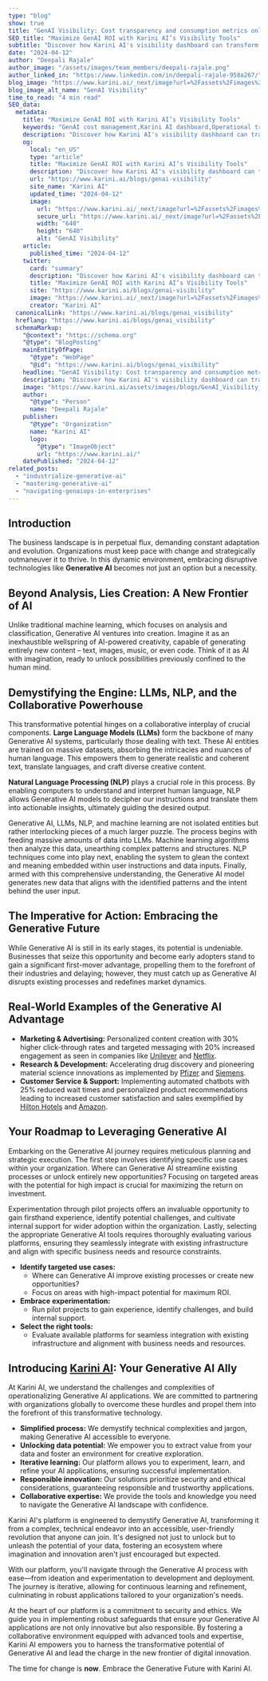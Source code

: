 ```yaml
---
type: "blog"
show: true
title: "GenAI Visibility: Cost transparency and consumption metrics only with Karini AI"
SEO_title: "Maximize GenAI ROI with Karini AI’s Visibility Tools"
subtitle: "Discover how Karini AI's visibility dashboard can transform your GenAI cost management, ensuring efficiency and transparency in operations."
date: "2024-04-12"
author: "Deepali Rajale"
author_image: "/assets/images/team_members/deepali-rajale.png"
author_linked_in: "https://www.linkedin.com/in/deepali-rajale-958a267/"
blog_image: "https://www.karini.ai/_next/image?url=%2Fassets%2Fimages%2Fblogs%2FGenAI_Visibility_with_Karini_AI.png&w=640&q=75"
blog_image_alt_name: "GenAI Visibility"
time_to_read: "4 min read"
SEO_data:
  metadata:
    title: "Maximize GenAI ROI with Karini AI’s Visibility Tools"
    keywords: "GenAI cost management,Karini AI dashboard,Operational transparency,LLM budget control,AI resource monitoring"
    description: "Discover how Karini AI's visibility dashboard can transform your GenAI cost management, ensuring efficiency and transparency in operations."
    og:
      local: "en_US"
      type: "article"
      title: "Maximize GenAI ROI with Karini AI’s Visibility Tools"
      description: "Discover how Karini AI's visibility dashboard can transform your GenAI cost management, ensuring efficiency and transparency in operations."
      url: "https://www.karini.ai/blogs/genai-visibility"
      site_name: "Karini AI"
      updated_time: "2024-04-12"
      image:
        url: "https://www.karini.ai/_next/image?url=%2Fassets%2Fimages%2Fblogs%2FGenAI_Visibility_with_Karini_AI.png&w=640&q=75"
        secure_url: "https://www.karini.ai/_next/image?url=%2Fassets%2Fimages%2Fblogs%2FGenAI_Visibility_with_Karini_AI.png&w=640&q=75"
        width: "640"
        height: "640"
        alt: "GenAI Visibility"
    article:
      published_time: "2024-04-12"
    twitter:
      card: "summary"
      description: "Discover how Karini AI's visibility dashboard can transform your GenAI cost management, ensuring efficiency and transparency in operations."
      title: "Maximize GenAI ROI with Karini AI’s Visibility Tools"
      site: "https://www.karini.ai/blogs/genai-visibility"
      image: "https://www.karini.ai/_next/image?url=%2Fassets%2Fimages%2Fblogs%2FGenAI_Visibility_with_Karini_AI.png&w=640&q=75"
      creator: "Karini AI"
  canonicalLink: "https://www.karini.ai/blogs/genai_visibility"
  hreflang: "https://www.karini.ai/blogs/genai_visibility"
  schemaMarkup:
    "@context": "https://schema.org"
    "@type": "BlogPosting"
    mainEntityOfPage:
      "@type": "WebPage"
      "@id": "https://www.karini.ai/blogs/genai_visibility"
    headline: "GenAI Visibility: Cost transparency and consumption metrics only with Karini AI"
    description: "Discover how Karini AI's visibility dashboard can transform your GenAI cost management, ensuring efficiency and transparency in operations."
    image: "https://www.karini.ai/assets/images/blogs/GenAI_Visibility_with_Karini_AI.png"
    author:
      "@type": "Person"
      name: "Deepali Rajale"
    publisher:
      "@type": "Organization"
      name: "Karini AI"
      logo:
        "@type": "ImageObject"
        url: "https://www.karini.ai/"
    datePublished: "2024-04-12"
related_posts:
  - "industrialize-generative-ai"
  - "mastering-generative-ai"
  - "navigating-genaiops-in-enterprises"
---
```


## Introduction

The business landscape is in perpetual flux, demanding constant adaptation and evolution. Organizations must keep pace with change and strategically outmaneuver it to thrive. In this dynamic environment, embracing disruptive technologies like **Generative AI** becomes not just an option but a necessity.

## Beyond Analysis, Lies Creation: A New Frontier of AI

Unlike traditional machine learning, which focuses on analysis and classification, Generative AI ventures into creation. Imagine it as an inexhaustible wellspring of AI-powered creativity, capable of generating entirely new content – text, images, music, or even code. Think of it as AI with imagination, ready to unlock possibilities previously confined to the human mind.

## Demystifying the Engine: LLMs, NLP, and the Collaborative Powerhouse

This transformative potential hinges on a collaborative interplay of crucial components. **Large Language Models (LLMs)** form the backbone of many Generative AI systems, particularly those dealing with text. These AI entities are trained on massive datasets, absorbing the intricacies and nuances of human language. This empowers them to generate realistic and coherent text, translate languages, and craft diverse creative content.

**Natural Language Processing (NLP)** plays a crucial role in this process. By enabling computers to understand and interpret human language, NLP allows Generative AI models to decipher our instructions and translate them into actionable insights, ultimately guiding the desired output.

Generative AI, LLMs, NLP, and machine learning are not isolated entities but rather interlocking pieces of a much larger puzzle. The process begins with feeding massive amounts of data into LLMs. Machine learning algorithms then analyze this data, unearthing complex patterns and structures. NLP techniques come into play next, enabling the system to glean the context and meaning embedded within user instructions and data inputs. Finally, armed with this comprehensive understanding, the Generative AI model generates new data that aligns with the identified patterns and the intent behind the user input.

## The Imperative for Action: Embracing the Generative Future

While Generative AI is still in its early stages, its potential is undeniable. Businesses that seize this opportunity and become early adopters stand to gain a significant first-mover advantage, propelling them to the forefront of their industries and delaying; however, they must catch up as Generative AI disrupts existing processes and redefines market dynamics.

## Real-World Examples of the Generative AI Advantage

- **Marketing & Advertising:** Personalized content creation with 30% higher click-through rates and targeted messaging with 20% increased engagement as seen in companies like [Unilever](https://www.cio.com/article/464190/unilever-leverages-chatgpt-to-deliver-business-value.html) and [Netflix](https://www.sciencedirect.com/science/article/pii/S0148296324000468).
- **Research & Development:** Accelerating drug discovery and pioneering material science innovations as implemented by [Pfizer](https://www.pfizer.com/news/articles/artificial_intelligence_on_a_mission_to_make_clinical_drug_development_faster_and_smarter) and [Siemens](https://press.siemens.com/global/en/pressrelease/generative-artificial-intelligence-takes-siemens-predictive-maintenance-solution-next).
- **Customer Service & Support:** Implementing automated chatbots with 25% reduced wait times and personalized product recommendations leading to increased customer satisfaction and sales exemplified by [Hilton Hotels](https://hyscaler.com/insights/culinary-fusion-leveraging-ai-in-hotel-dining/) and [Amazon](https://www.cnbc.com/2023/06/12/amazon-is-using-generative-ai-to-summarize-product-reviews.html).

## Your Roadmap to Leveraging Generative AI

Embarking on the Generative AI journey requires meticulous planning and strategic execution. The first step involves identifying specific use cases within your organization. Where can Generative AI streamline existing processes or unlock entirely new opportunities? Focusing on targeted areas with the potential for high impact is crucial for maximizing the return on investment.

Experimentation through pilot projects offers an invaluable opportunity to gain firsthand experience, identify potential challenges, and cultivate internal support for wider adoption within the organization. Lastly, selecting the appropriate Generative AI tools requires thoroughly evaluating various platforms, ensuring they seamlessly integrate with existing infrastructure and align with specific business needs and resource constraints.

- **Identify targeted use cases:**
  - Where can Generative AI improve existing processes or create new opportunities?
  - Focus on areas with high-impact potential for maximum ROI.
- **Embrace experimentation:**
  - Run pilot projects to gain experience, identify challenges, and build internal support.
- **Select the right tools:**
  - Evaluate available platforms for seamless integration with existing infrastructure and alignment with business needs and resources.

## Introducing [Karini AI](https://www.karini.ai/): Your Generative AI Ally

At Karini AI, we understand the challenges and complexities of operationalizing Generative AI applications. We are committed to partnering with organizations globally to overcome these hurdles and propel them into the forefront of this transformative technology.

- **Simplified process:** We demystify technical complexities and jargon, making Generative AI accessible to everyone.
- **Unlocking data potential:** We empower you to extract value from your data and foster an environment for creative exploration.
- **Iterative learning:** Our platform allows you to experiment, learn, and refine your AI applications, ensuring successful implementation.
- **Responsible innovation:** Our solutions prioritize security and ethical considerations, guaranteeing responsible and trustworthy applications.
- **Collaborative expertise:** We provide the tools and knowledge you need to navigate the Generative AI landscape with confidence.

Karini AI's platform is engineered to demystify Generative AI, transforming it from a complex, technical endeavor into an accessible, user-friendly revolution that anyone can join. It's designed not just to unlock but to unleash the potential of your data, fostering an ecosystem where imagination and innovation aren't just encouraged but expected.

With our platform, you'll navigate through the Generative AI process with ease—from ideation and experimentation to development and deployment. The journey is iterative, allowing for continuous learning and refinement, culminating in robust applications tailored to your organization's needs.

At the heart of our platform is a commitment to security and ethics. We guide you in implementing robust safeguards that ensure your Generative AI applications are not only innovative but also responsible. By fostering a collaborative environment equipped with advanced tools and expertise, Karini AI empowers you to harness the transformative potential of Generative AI and lead the charge in the new frontier of digital innovation.

The time for change is **now**. Embrace the Generative Future with Karini AI.
